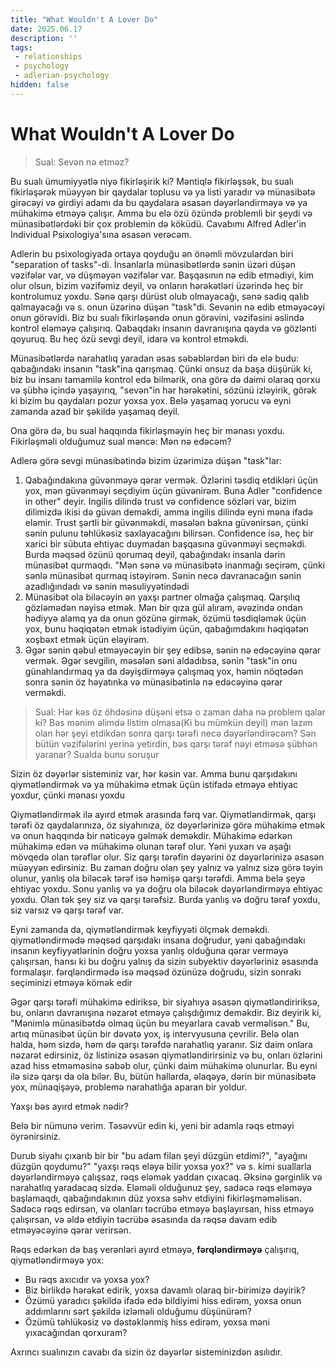 ```yaml
---
title: "What Wouldn't A Lover Do"
date: 2025.06.17
description: ''
tags:
 - relationships
 - psychology
 - adlerian-psychology
hidden: false
---
```


# What Wouldn't A Lover Do

> Sual: Sevən nə etməz?

Bu sualı ümumiyyətlə niyə fikirləşirik ki? Məntiqlə fikirləşsək, bu sualı fikirləşərək müəyyən bir qaydalar toplusu və ya listi yaradır və münasibətə girəcəyi və girdiyi adamı da bu qaydalara əsasən dəyərləndirməyə və ya mühakimə etməyə çalışır. Amma bu elə özü özündə problemli bir şeydi və münasibətlərdəki bir çox problemin də köküdü. Cavabımı Alfred Adler'in Individual Psixologiya'sına əsasən verəcəm.

Adlerin bu psixologiyada ortaya qoyduğu ən önəmli mövzulardan biri "separation of tasks"-di. İnsanlarla münasibətlərdə sənin üzəri düşən vəzifələr var, və düşməyən vəzifələr var. Başqasının nə edib etmədiyi, kim olur olsun, bizim vəzifəmiz deyil, və onların hərəkətləri üzərində heç bir kontrolumuz yoxdu. Sənə qarşı dürüst olub olmayacağı, sənə sadiq qalıb qalmayacağı və s. onun üzərinə düşən "task"di. Sevənin nə edib etməyəcəyi onun görəvidi. Biz bu sualı fikirləşəndə onun görəvini, vəzifəsini əslində kontrol eləməyə çalışırıq. Qabaqdakı insanın davranışına qayda və gözlənti qoyuruq. Bu heç özü sevgi deyil, idarə və kontrol etməkdi. 

Münasibətlərdə narahatlıq yaradan əsas səbəblərdən biri də elə budu: qabağındakı insanın "task"ina qarışmaq. Çünki onsuz da başa düşürük ki, biz bu insanı tamamilə kontrol edə bilmərik, ona görə də daimi olaraq qorxu və şübhə içində yaşayırıq, "sevən"in hər hərəkətini, sözünü izləyirik, görək ki bizim bu qaydaları pozur yoxsa yox. Belə yaşamaq yorucu və eyni zamanda azad bir şəkildə yaşamaq deyil. 

Ona görə də, bu sual haqqında fikirləşməyin heç bir mənası yoxdu. Fikirləşməli olduğumuz sual məncə: Mən nə edəcəm? 

Adlerə görə sevgi münasibətində bizim üzərimizə düşən "task"lar:
1. Qabağındakına güvənməyə qərar vermək. Özlərini təsdiq etdikləri üçün yox, mən güvənməyi seçdiyim üçün güvənirəm. Buna Adler "confidence in other" deyir. Ingilis dilində trust və confidence sözləri var, bizim dilimizdə ikisi də güvən deməkdi, amma ingilis dilində eyni məna ifadə eləmir. Trust şərtli bir güvənməkdi, məsələn bakna güvənirsən, çünki sənin pulunu təhlükəsiz saxlayacağını bilirsən. Confidence isə, heç bir xarici bir sübuta ehtiyac duymadan başqasına güvənməyi seçməkdi. Burda məqsəd özünü qorumaq deyil, qabağındakı insanla dərin münasibət qurmaqdı. "Mən sənə və münasibətə inanmağı seçirəm, çünki sənlə münasibət qurmaq istəyirəm. Sənin necə davranacağın sənin azadlığındadı və sənin məsuliyyətindədi
2. Münasibət ola biləcəyin ən yaxşı partner olmağa çalışmaq. Qarşılıq gözləmədən nəyisə etmək. Mən bir qıza gül alıram, əvəzində ondan hədiyyə alamq ya da onun gözünə girmək, özümü təsdiqləmək üçün yox, bunu həqiqətən etmək istədiyim üçün, qabağımdakını həqiqətən xoşbəxt etmək üçün eləyirəm. 
3. Əgər sənin qəbul etməyəcəyin bir şey edibsə, sənin nə edəcəyinə qərar vermək. Əgər sevgilin, məsələn səni aldadıbsa, sənin "task"in onu günahlandırmaq ya da dəyişdirməyə çalışmaq yox, həmin nöqtədən sonra sənin öz həyatınka və münasibətinlə nə edəcəyinə qərar verməkdi.

> Sual: Hər kəs öz öhdəsinə düşəni etsə o zaman daha nə problem qalar ki? Bəs mənim əlimdə listim olmasa(Ki bu mümkün deyil) mən lazım olan hər şeyi etdikdən sonra qarşı tərəfi necə dəyərləndirəcəm? Sən bütün vəzifələrini yerinə yetirdin, bəs qarşı tərəf nəyi etməsə şübhən yaranar? Sualda bunu soruşur

Sizin öz dəyərlər sisteminiz var, hər kəsin var. Amma bunu qarşıdakını qiymətləndirmək və ya mühakimə etmək üçün istifadə etməyə ehtiyac yoxdur, çünki mənası yoxdu

Qiymətləndirmək ilə ayırd etmək arasında fərq var. Qiymətləndirmək, qarşı tərəfi öz qaydalarınıza, öz siyahınıza, öz dəyərlərinizə görə mühakimə etmək və onun haqqında bir nəticəyə gəlmək deməkdir. Mühakimə edərkən mühakimə edən və mühakimə olunan tərəf olur. Yəni yuxarı və aşağı mövqedə olan tərəflər olur. Siz qarşı tərəfin dəyərini öz dəyərlərinizə əsasən müəyyən edirsiniz. Bu zaman doğru olan şey yalnız və yalnız sizə görə təyin olunur, yanlış ola biləcək tərəf isə həmişə qarşı tərəfdi. Amma belə şeyə ehtiyac yoxdu. Sonu yanlış və ya doğru ola biləcək dəyərləndirməyə ehtiyac yoxdu. Olan tək şey siz və qarşı tərəfsiz. Burda yanlış və doğru tərəf yoxdu, siz varsız və qarşı tərəf var.

Eyni zamanda da, qiymətləndirmək keyfiyyəti ölçmək deməkdi. qiymətləndirmədə məqsəd qarşıdakı insana doğrudur, yəni qabağındakı insanın keyfiyyətlərinin doğru yoxsa yanlış olduğuna qərar verməyə çalışırsan, hansı ki bu doğru yalnış da sizin subyektiv dəyərləriniz əsasında formalaşır. fərqləndirmədə isə məqsəd özünüzə doğrudu, sizin sonrakı seçiminizi etməyə kömək edir

Əgər qarşı tərəfi mühakimə ediriksə, bir siyahıya əsasən qiymətləndiririksə, bu, onların davranışına nəzarət etməyə çalışdığımız deməkdir. Biz deyirik ki, "Mənimlə münasibətdə olmaq üçün bu meyarlara cavab verməlisən." Bu, artıq münasibət üçün bir dəvətə yox, iş intervyusuna çevrilir. Belə olan halda, həm sizdə, həm də qarşı tərəfdə narahatlıq yaranır. Siz daim onlara nəzarət edirsiniz, öz listinizə əsasən qiymətləndirirsiniz və bu, onları özlərini azad hiss etməməsinə səbəb olur, çünki daim mühakimə olunurlar. Bu eyni ilə sizə qarşı da ola bilər. Bu, bütün hallarda, əlaqəyə, dərin bir münasibətə yox, münaqişəyə, problemə narahatlığa aparan bir yoldur.

Yaxşı bəs ayırd etmək nədir?

Belə bir nümunə verim. Təsəvvür edin ki, yeni bir adamla rəqs etməyi öyrənirsiniz.

Durub siyahı çıxarıb bir bir "bu adam filan şeyi düzgün etdimi?", "ayağını düzgün qoydumu?" "yaxşı rəqs eləyə bilir yoxsa yox?" və s. kimi suallarla dəyərləndirməyə çalışsaz, rəqs eləmək yaddan çıxacaq. Əksinə gərginlik və narahatlıq yaradacaq sizdə. Eləməli olduğunuz şey, sadəcə rəqs eləməyə başlamaqdı, qabağındakının düz yoxsa səhv etdiyini fikirləşməməlisən. Sadəcə rəqs edirsən, və olanları təcrübə etməyə başlayırsan, hiss etməyə çalışırsan, və əldə etdiyin təcrübə əsasında da rəqsə davam edib etməyəcəyinə qərar verirsən. 

Rəqs edərkən də baş verənləri ayırd etməyə, **fərqləndirməyə** çalışırıq, qiymətləndirməyə yox:

- Bu rəqs axıcıdır və yoxsa yox?
- Biz birlikdə hərəkət edirik, yoxsa davamlı olaraq bir-birimizə dəyirik?
- Özümü yaradıcı şəkildə ifadə edə bildiyimi hiss edirəm, yoxsa onun addımlarını sərt şəkildə izləməli olduğumu düşünürəm?
- Özümü təhlükəsiz və dəstəklənmiş hiss edirəm, yoxsa məni yıxacağından qorxuram?

Axrıncı sualınızın cavabı da sizin öz dəyərlər sisteminizdən asılıdır.
